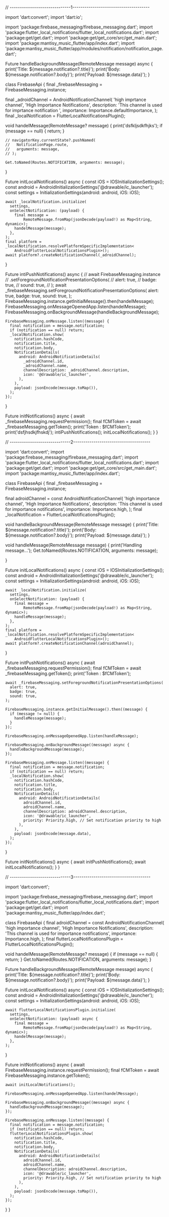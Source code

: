 //  ------------------------------1--------------------------------------
 

import 'dart:convert';
import 'dart:io';

import 'package:firebase_messaging/firebase_messaging.dart';
import 'package:flutter_local_notifications/flutter_local_notifications.dart';
import 'package:get/get.dart';
import 'package:get/get_core/src/get_main.dart';
import 'package:mantisy_music_flutter/app/index.dart';
import 'package:mantisy_music_flutter/app/modules/notification/notification_page.dart';

Future<void> handleBackgroundMessage(RemoteMessage message) async {
  print('Title: ${message.notification?.title}');
  print('Body: ${message.notification?.body}');
  print('Payload: ${message.data}');
}

class FirebaseApi {
  final _firebaseMessaging = FirebaseMessaging.instance;

  final _adroidChannel = AndroidNotificationChannel(
    'high imprtance channel',
    'High Importance Notifications',
    description: 'This channel is used for imprtance notification ',
    importance: Importance.defaultImportance,
  );
  final _localNotification = FlutterLocalNotificationsPlugin();

  void handelMessage(RemoteMessage? message) {
    print('dsfkljsdkfhjks');
    if (message == null) {
      return;
    }

    // navigatorKey.currentState?.pushNamed(
    //   NotificationPage.route,
    //   arguments: message,
    // );

    Get.toNamed(Routes.NOTIFICATION, arguments: message);
  }

  Future initLocalNotifications() async {
    const iOS = IOSInitializationSettings();
    const android = AndroidInitializationSettings('@drawable/ic_launcher');
    const settings = InitializationSettings(android: android, iOS: iOS);

    await _localNotification.initialize(
      settings,
      onSelectNotification: (payload) {
        final message =
            RemoteMessage.fromMap(jsonDecode(payload!) as Map<String, dynamic>);
        handelMessage(message);
      },
    );
    final platform = _localNotification.resolvePlatformSpecificImplementation<
        AndroidFlutterLocalNotificationsPlugin>();
    await platform?.createNotificationChannel(_adroidChannel);
  }

  Future<void> intiPushNotifications() async {
    // await FirebaseMessaging.instance
    //     .setForegroundNotificationPresentationOptions(
    //   alert: true,
    //   badge: true,
    //   sound: true,
    // );
    await _firebaseMessaging.setForegroundNotificationPresentationOptions(
      alert: true,
      badge: true,
      sound: true,
    );
    FirebaseMessaging.instance.getInitialMessage().then(handelMessage);
    FirebaseMessaging.onMessageOpenedApp.listen(handelMessage);
    FirebaseMessaging.onBackgroundMessage(handleBackgroundMessage);

    FirebaseMessaging.onMessage.listen((message) {
      final notification = message.notification;
      if (notification == null) return;
      _localNotification.show(
        notification.hashCode,
        notification.title,
        notification.body,
        NotificationDetails(
          android: AndroidNotificationDetails(
            _adroidChannel.id,
            _adroidChannel.name,
            channelDescription: _adroidChannel.description,
            icon: '@drawable/ic_launcher',
          ),
        ),
        payload: jsonEncode(message.toMap()),
      );
    });
  }

  Future<void> initNotifications() async {
    await _firebaseMessaging.requestPermission();
    final fCMToken = await _firebaseMessaging.getToken();
    print('Token : $fCMToken');
    print('dsfjhsdkjfhskdj');
    intiPushNotifications();
    initLocalNotifications();
  }
}



//  ------------------------------2--------------------------------------


import 'dart:convert';
import 'package:firebase_messaging/firebase_messaging.dart';
import 'package:flutter_local_notifications/flutter_local_notifications.dart';
import 'package:get/get.dart';
import 'package:get/get_core/src/get_main.dart';
import 'package:mantisy_music_flutter/app/index.dart';

class FirebaseApi {
  final _firebaseMessaging = FirebaseMessaging.instance;

  final adroidChannel = const AndroidNotificationChannel(
    'high importance channel',
    'High Importance Notifications',
    description: 'This channel is used for importance notifications',
    importance: Importance.high,
  );
  final _localNotification = FlutterLocalNotificationsPlugin();

  void handleBackgroundMessage(RemoteMessage message) {
    print('Title: ${message.notification?.title}');
    print('Body: ${message.notification?.body}');
    print('Payload: ${message.data}');
  }

  void handleMessage(RemoteMessage message) {
    print('Handling message...');
    Get.toNamed(Routes.NOTIFICATION, arguments: message);

  }

  Future<void> initLocalNotifications() async {
    const iOS = IOSInitializationSettings();
    const android = AndroidInitializationSettings('@drawable/ic_launcher');
    const settings = InitializationSettings(android: android, iOS: iOS);

    await _localNotification.initialize(
      settings,
      onSelectNotification: (payload) {
        final message =
            RemoteMessage.fromMap(jsonDecode(payload!) as Map<String, dynamic>);
        handleMessage(message);
      },
    );
    final platform = _localNotification.resolvePlatformSpecificImplementation<
        AndroidFlutterLocalNotificationsPlugin>();
    await platform?.createNotificationChannel(adroidChannel);
  }

  Future<void> initPushNotifications() async {
    await _firebaseMessaging.requestPermission();
    final fCMToken = await _firebaseMessaging.getToken();
    print('Token : $fCMToken');

    await _firebaseMessaging.setForegroundNotificationPresentationOptions(
      alert: true,
      badge: true,
      sound: true,
    );

    FirebaseMessaging.instance.getInitialMessage().then((message) {
      if (message != null) {
        handleMessage(message);
      }
    });

    FirebaseMessaging.onMessageOpenedApp.listen(handleMessage);

    FirebaseMessaging.onBackgroundMessage((message) async {
      handleBackgroundMessage(message);
    });

    FirebaseMessaging.onMessage.listen((message) {
      final notification = message.notification;
      if (notification == null) return;
      _localNotification.show(
        notification.hashCode,
        notification.title,
        notification.body,
        NotificationDetails(
          android: AndroidNotificationDetails(
            adroidChannel.id,
            adroidChannel.name,
            channelDescription: adroidChannel.description,
            icon: '@drawable/ic_launcher',
            priority: Priority.high, // Set notification priority to high
          ),
        ),
        payload: jsonEncode(message.data),
      );
    });
  }

  Future<void> initNotifications() async {
    await initPushNotifications();
    await initLocalNotifications();
  }
}




//  ------------------------------3--------------------------------------



import 'dart:convert';

import 'package:firebase_messaging/firebase_messaging.dart';
import 'package:flutter_local_notifications/flutter_local_notifications.dart';
import 'package:get/get.dart';
import 'package:mantisy_music_flutter/app/index.dart';

class FirebaseApi {
  final adroidChannel = const AndroidNotificationChannel(
    'high importance channel',
    'High Importance Notifications',
    description: 'This channel is used for importance notifications',
    importance: Importance.high,
  );
  final flutterLocalNotificationsPlugin = FlutterLocalNotificationsPlugin();

  void handelMessage(RemoteMessage? message) {
    if (message == null) {
      return;
    }
    Get.toNamed(Routes.NOTIFICATION, arguments: message);
  }

  Future<void> handleBackgroundMessage(RemoteMessage message) async {
    print('Title: ${message.notification?.title}');
    print('Body: ${message.notification?.body}');
    print('Payload: ${message.data}');
  }

  Future initLocalNotifications() async {
    const iOS = IOSInitializationSettings();
    const android = AndroidInitializationSettings('@drawable/ic_launcher');
    const settings = InitializationSettings(android: android, iOS: iOS);

    await flutterLocalNotificationsPlugin.initialize(
      settings,
      onSelectNotification: (payload) async {
        final message =
            RemoteMessage.fromMap(jsonDecode(payload!) as Map<String, dynamic>);
        handelMessage(message);
      },
    );
  }

  Future<void> initNotifications() async {
    await FirebaseMessaging.instance.requestPermission();
    final fCMToken = await FirebaseMessaging.instance.getToken();

    await initLocalNotifications();

    FirebaseMessaging.onMessageOpenedApp.listen(handelMessage);

    FirebaseMessaging.onBackgroundMessage((message) async {
      handleBackgroundMessage(message);
    });

    FirebaseMessaging.onMessage.listen((message) {
      final notification = message.notification;
      if (notification == null) return;
      flutterLocalNotificationsPlugin.show(
        notification.hashCode,
        notification.title,
        notification.body,
        NotificationDetails(
          android: AndroidNotificationDetails(
            adroidChannel.id,
            adroidChannel.name,
            channelDescription: adroidChannel.description,
            icon: '@drawable/ic_launcher',
            priority: Priority.high, // Set notification priority to high
          ),
        ),
        payload: jsonEncode(message.toMap()),
      );
    });
  }
}
